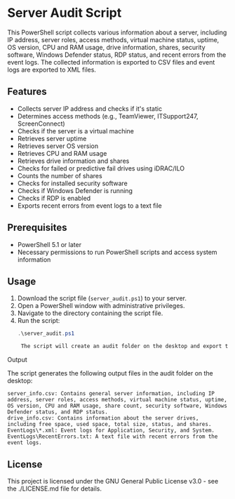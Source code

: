 # Server Audit Script

This PowerShell script collects various information about a server, including IP address, server roles, access methods, virtual machine status, uptime, OS version, CPU and RAM usage, drive information, shares, security software, Windows Defender status, RDP status, and recent errors from the event logs. The collected information is exported to CSV files and event logs are exported to XML files.

## Features

- Collects server IP address and checks if it's static
- Determines access methods (e.g., TeamViewer, ITSupport247, ScreenConnect)
- Checks if the server is a virtual machine
- Retrieves server uptime
- Retrieves server OS version
- Retrieves CPU and RAM usage
- Retrieves drive information and shares
- Checks for failed or predictive fail drives using iDRAC/ILO
- Counts the number of shares
- Checks for installed security software
- Checks if Windows Defender is running
- Checks if RDP is enabled
- Exports recent errors from event logs to a text file

## Prerequisites

- PowerShell 5.1 or later
- Necessary permissions to run PowerShell scripts and access system information

## Usage

1. Download the script file (`server_audit.ps1`) to your server.
2. Open a PowerShell window with administrative privileges.
3. Navigate to the directory containing the script file.
4. Run the script:
   ```powershell
   .\server_audit.ps1

    The script will create an audit folder on the desktop and export the collected information to this folder.

Output

The script generates the following output files in the audit folder on the desktop:

    server_info.csv: Contains general server information, including IP address, server roles, access methods, virtual machine status, uptime, OS version, CPU and RAM usage, share count, security software, Windows Defender status, and RDP status.
    drive_info.csv: Contains information about the server drives, including free space, used space, total size, status, and shares.
    EventLogs\*.xml: Event logs for Application, Security, and System.
    EventLogs\RecentErrors.txt: A text file with recent errors from the event logs.



##  License

This project is licensed under the GNU General Public License v3.0 - see the ./LICENSE.md file for details.
